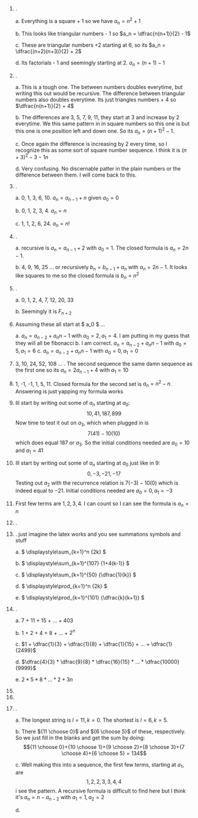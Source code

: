 1. .

	a. Everything is a square + 1 so we have $a_n = n^2 + 1$

	b. This looks like triangular numbers - 1 so $a_n = \dfrac{n(n+1)}{2} - 1$

	c. These are triangular numbers +2 starting at 6, so its $a_n = \dfrac{(n+2)(n+3)}{2} + 2$

	d. Its factorials - 1 and seemingly starting at 2. $a_n = (n+1)-1$ 
2. .

	a. This is a tough one. The between numbers doubles everytime, but writing this out would be recursive. The difference between triangular numbers also doubles everytime. Its just triangles numbers + 4 so $\dfrac{n(n+1)}{2} + 4$
	
	b. The differences are 3, 5, 7, 9, 11, they start at 3 and increase by 2 everytime. We this same pattern in in square numbers so this one is but this one is one position left and down one. So its $a_n = (n + 1)^2 - 1$.

	c. Once again the difference is increasing by 2 every time, so I recognize this as some sort of square number sequence. I think it is $(n+3)^2 - 3 - 1n$

	d. Very confusing. No discernable patter in the plain numbers or the difference between them. I will come back to this.

3. .

	a. 0, 1, 3, 6, 10. $a_n = a_{n-1} + n$ given $a_0 = 0$

	b. 0, 1, 2, 3, 4. $a_n = n$

	c. 1, 1, 2, 6, 24. $a_n = n!$
4. .

	a. recursive is $a_n = a_{n-1} + 2$ with $a_0 = 1$. The closed formula is $a_n = 2n - 1$.

	b. 4, 9, 16, 25 ... or recursively $b_n = b_{n-1} + a_n$ with $a_n = 2n - 1$. It looks like squares to me so the closed formula is $b_n = n^2$
5. .

	a. 0, 1, 2, 4, 7, 12, 20, 33

	b. Seemingly it is $F_{n+2}$

6. Assuming these all start at $ a_0 $ ...

	a. $a_n = a_{n-2} + a_n{n-1}$ with $a_0 = 2, a_1 = 4$. I am putting in my guess that they will all be fibonacci
	b. I am correct. $a_n = a_{n-2} + a_n{n-1}$ with $a_0 = 5, a_1 = 6$ 
	c. $a_n = a_{n-2} + a_n{n-1}$ with $a_0 = 0, a_1 = 0$

7. 3, 10, 24, 52, 108 ... . The second sequence the same damn sequence as the first one so its $a_n = 2a_{n-1} + 4$ with $a_1 = 10$

8. 1, -1, -1, 1, 5, 11. Closed formula for the second set is $a_n = n^2 - n$. Answering is just yapping my formula works

9. Ill start by writing out some of $a_n$ starting at $a_0$: $$ 10, 41, 187, 899 $$
Now time to test it out on $a_3$, which when plugged in is $$7(41) - 10(10)$$ which does equal 187 or $a_3$. So the initial conditions needed are $a_0 = 10$ and $a_1 = 41$

10. Ill start by writing out some of $a_n$ starting at $a_0$ just like in 9: $$ 0, -3, -21, -17 $$ Testing out $a_2$ with the recurrence relation is $7(-3) - 10(0)$ which is indeed equal to $-21$. Initial conditions needed are $a_0 = 0, a_1 = -3$

11. First few terms are $1, 2, 3, 4$. I can count so I can see the formula is $a_n = n$

12. .

13. . just imagine the latex works and you see summations symbols and stuff

	a. $ \displaystyle\sum_{k=1}^n {2k} $

	b. $ \displaystyle\sum_{k=1}^{107} {1+4(k-1)} $

	c. $ \displaystyle\sum_{k=1}^{50} {\dfrac{1}{k}} $

	d. $ \displaystyle\prod_{k=1}^n {2k} $

	e. $ \displaystyle\prod_{k=1}^{101} {\dfrac{k}{k+1}} $

14. .

	a. 7 + 11 + 15 + ... + 403

	b. 1 + 2 + 4 + 8 + ... + $2^n$

	c. $1 + \dfrac{1}{3} + \dfrac{1}{8} + \dfrac{1}{15} + ... + \dfrac{1}{2499}$ 

	d. $\dfrac{4}{3} * \dfrac{9}{8} * \dfrac{16}{15} * ... * \dfrac{10000}{9999}$

	e. $2 * 5 * 8 * ... * 2+3n$

15.

16.

17. .
	
	a. The longest string is $l = 11, k = 0$. The shortest is $l = 6, k = 5$.

	b. There ${11 \choose 0}$ and ${6 \choose 5}$ of these, respectively. So we just fill in the blanks and get the sum by doing:
	$${11 \choose 0}+{10 \choose 1}+{9 \choose 2}+{8 \choose 3}+{7 \choose 4}+{6 \choose 5} = 134$$

	c. Well making this into a sequence, the first few terms, starting at $a_1$, are $$ 1, 2, 2, 3, 3, 4, 4$$ i see the pattern. A recursive formula is difficult to find here but I think it's $a_n = n - a_{n-2}$ with $a_1 = 1, a_2 = 2$

	d. 

